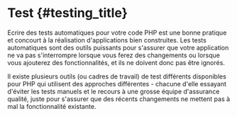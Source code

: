 # Test {#testing_title}

Ecrire des tests automatiques pour votre code PHP est une bonne pratique et concourt à la réalisation d'applications bien construites. Les tests automatiques sont des outils puissants pour s'assurer que votre application ne va pas s'interrompre lorsque vous ferez des changements ou lorsque vous ajouterez des fonctionnalités, et ils ne doivent donc pas être ignorés.

Il existe plusieurs outils (ou cadres de travail) de test différents disponibles pour PHP qui utilisent des approches différentes - chacune d'elle essayant d'éviter les tests manuels et le recours à une grosse équipe d'assurance qualité, juste pour s'assurer que des récents changements ne mettent pas à mal la fonctionnalité existante.
